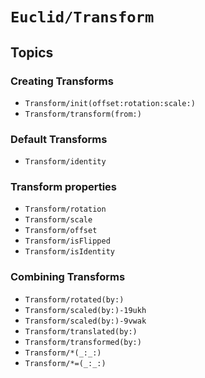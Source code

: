 # ``Euclid/Transform``

## Topics

### Creating Transforms

- ``Transform/init(offset:rotation:scale:)``
- ``Transform/transform(from:)``

### Default Transforms

- ``Transform/identity``

### Transform properties

- ``Transform/rotation``
- ``Transform/scale``
- ``Transform/offset``
- ``Transform/isFlipped``
- ``Transform/isIdentity``

### Combining Transforms 

- ``Transform/rotated(by:)``
- ``Transform/scaled(by:)-19ukh``
- ``Transform/scaled(by:)-9vwak``
- ``Transform/translated(by:)``
- ``Transform/transformed(by:)``
- ``Transform/*(_:_:)``
- ``Transform/*=(_:_:)``
